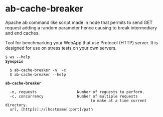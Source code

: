 # ab-cache-breaker
Apache ab command like script made in node that permits to send GET request adding a random parameter  hence causing to break intermediary and end caches.

Tool  for benchmarking your WebApp that use Protocol (HTTP) server. It is designed for use on stress tests on your own servers. 

<pre><code>$ ws --help
<strong>Synopsis</strong>

  $ ab-cache-breaker -n <requests> -c <concurrency> <url>
  $ ab-cache-breaker --help

<strong>ab-cache-breaker</strong>

  -n, requests                  Number of requests to perform.
  -c, concurrency               Number of multiple requests
                                      to make at a time current directory.
  url, [http[s]://]hostname[:port]/path  
        
</code></pre>